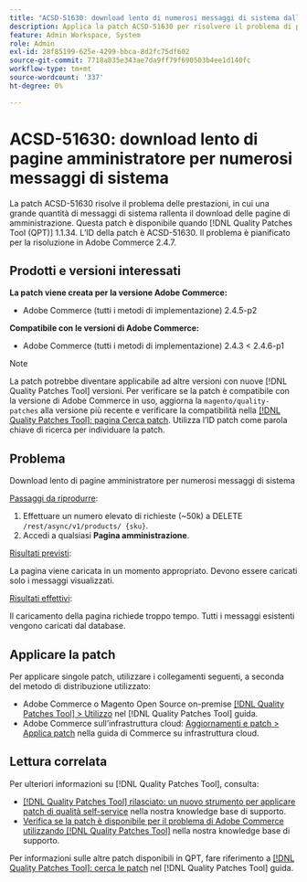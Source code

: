 ```yaml
---
title: "ACSD-51630: download lento di numerosi messaggi di sistema dalle pagine di amministrazione"
description: Applica la patch ACSD-51630 per risolvere il problema di prestazioni di Adobe Commerce, in cui una grande quantità di messaggi di sistema rallenta il download delle pagine di amministrazione.
feature: Admin Workspace, System
role: Admin
exl-id: 28f85199-625e-4299-bbca-8d2fc75df602
source-git-commit: 7718a835e343ae7da9ff79f690503b4ee1d140fc
workflow-type: tm+mt
source-wordcount: '337'
ht-degree: 0%

---
```


# ACSD-51630: download lento di pagine amministratore per numerosi messaggi di sistema

La patch ACSD-51630 risolve il problema delle prestazioni, in cui una grande quantità di messaggi di sistema rallenta il download delle pagine di amministrazione. Questa patch è disponibile quando [!DNL Quality Patches Tool (QPT)] 1.1.34. L’ID della patch è ACSD-51630. Il problema è pianificato per la risoluzione in Adobe Commerce 2.4.7.

## Prodotti e versioni interessati

**La patch viene creata per la versione Adobe Commerce:**

* Adobe Commerce (tutti i metodi di implementazione) 2.4.5-p2

**Compatibile con le versioni di Adobe Commerce:**

* Adobe Commerce (tutti i metodi di implementazione) 2.4.3 &lt; 2.4.6-p1

>[!NOTE]
>
>La patch potrebbe diventare applicabile ad altre versioni con nuove [!DNL Quality Patches Tool] versioni. Per verificare se la patch è compatibile con la versione di Adobe Commerce in uso, aggiorna la `magento/quality-patches` alla versione più recente e verificare la compatibilità nella [[!DNL Quality Patches Tool]: pagina Cerca patch](https://experienceleague.adobe.com/tools/commerce-quality-patches/index.html). Utilizza l’ID patch come parola chiave di ricerca per individuare la patch.

## Problema

Download lento di pagine amministratore per numerosi messaggi di sistema

<u>Passaggi da riprodurre</u>:

1. Effettuare un numero elevato di richieste (~50k) a DELETE `/rest/async/v1/products/ {sku}`.
1. Accedi a qualsiasi **Pagina amministrazione**.

<u>Risultati previsti</u>:

La pagina viene caricata in un momento appropriato. Devono essere caricati solo i messaggi visualizzati.

<u>Risultati effettivi</u>:

Il caricamento della pagina richiede troppo tempo. Tutti i messaggi esistenti vengono caricati dal database.

## Applicare la patch

Per applicare singole patch, utilizzare i collegamenti seguenti, a seconda del metodo di distribuzione utilizzato:

* Adobe Commerce o Magento Open Source on-premise [[!DNL Quality Patches Tool] > Utilizzo](https://experienceleague.adobe.com/docs/commerce-operations/tools/quality-patches-tool/usage.html) nel [!DNL Quality Patches Tool] guida.
* Adobe Commerce sull’infrastruttura cloud: [Aggiornamenti e patch > Applica patch](https://experienceleague.adobe.com/docs/commerce-cloud-service/user-guide/develop/upgrade/apply-patches.html) nella guida di Commerce su infrastruttura cloud.

## Lettura correlata

Per ulteriori informazioni su [!DNL Quality Patches Tool], consulta:

* [[!DNL Quality Patches Tool] rilasciato: un nuovo strumento per applicare patch di qualità self-service](/help/announcements/adobe-commerce-announcements/magento-quality-patches-released-new-tool-to-self-serve-quality-patches.md) nella nostra knowledge base di supporto.
* [Verifica se la patch è disponibile per il problema di Adobe Commerce utilizzando [!DNL Quality Patches Tool]](/help/support-tools/patches-available-in-qpt-tool/check-patch-for-magento-issue-with-magento-quality-patches.md) nella nostra knowledge base di supporto.

Per informazioni sulle altre patch disponibili in QPT, fare riferimento a [[!DNL Quality Patches Tool]: cerca le patch](https://experienceleague.adobe.com/tools/commerce-quality-patches/index.html) nel [!DNL Quality Patches Tool] guida.
